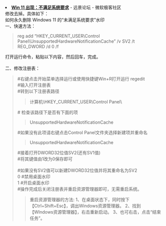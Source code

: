 <li><a href="https://bbs.pcbeta.com/viewthread-1923997-1-1.html"><strong>Win 11 出现：不满足系统要求</strong></a> - 远景论坛 - 微软极客社区</li>
修改去掉。具体如下：</br>
如何永久删除 Windows 11 的“未满足系统要求”水印</br>
一、快速方法：
<blockquote>
reg add “HKEY_CURRENT_USER\Control Panel\UnsupportedHardwareNotificationCache” /v SV2 /t REG_DWORD /d 0 /f
</blockquote>
打开运行命令，粘贴以下内容，然后回车，完成。</br>
</br>
二、修改注册表：
<blockquote>
#右键点击开始菜单选择运行或使用快捷键Win+R打开运行 regedit </br>
#输入打开注册表</br>
#转到以下注册表路径</br>
<blockquote>
计算机\HKEY_CURRENT_USER\Control Panel\
</blockquote>
# 检查该路径下是否有下面的项
<blockquote>
UnsupportedHardwareNotificationCache
</blockquote>
#如果没有此项请右键点击Control Panel文件夹选择新建项并重命名
<blockquote>
UnsupportedHardwareNotificationCache
</blockquote>
#接着打开DWORD32位值SV2(还有SV1值)</br>
#将其键值由1改为0保存即可</br>
</br>
#如果没有SV2值可以新建DWORD32位值并将其重命名为SV2</br>
0 #禁用桌面水印</br>
1 #开启桌面水印</br>
#操作完成后关闭注册表并重启资源管理器即可，无需重启系统。
<blockquote>
重启资源管理器的方法: 1、在桌面状态下，同时按下【Ctrl+Shift+Esc】，调出Windows资源管理器。 2、找到【WIndows资源管理器】，右击重新启动。 3、也可右击，点击“结束任务”。</blockquote>
</blockquote>
